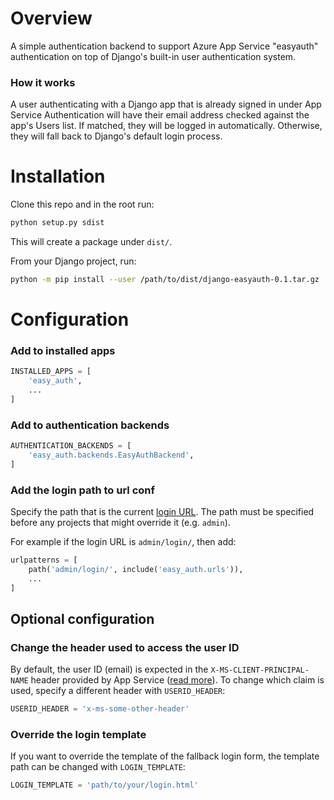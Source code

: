 # Overview

A simple authentication backend to support Azure App Service "easyauth" authentication on top of Django's built-in user authentication system.

### How it works

A user authenticating with a Django app that is already signed in under App Service Authentication will have their email address checked against the app's Users list. If matched, they will be logged in automatically. Otherwise, they will fall back to Django's default login process.

# Installation

Clone this repo and in the root run:
```sh
python setup.py sdist
```

This will create a package under `dist/`.

From your Django project, run:
```sh
python -m pip install --user /path/to/dist/django-easyauth-0.1.tar.gz
```

# Configuration

### Add to installed apps

```py
INSTALLED_APPS = [
    'easy_auth',
    ...
]
```

### Add to authentication backends
```py
AUTHENTICATION_BACKENDS = [
    'easy_auth.backends.EasyAuthBackend',
]
```

### Add the login path to url conf

Specify the path that is the current [login URL](https://docs.djangoproject.com/en/4.0/ref/settings/#login-url). The path must be specified before any projects that might override it (e.g. `admin`).

For example if the login URL is `admin/login/`, then add:

```py
urlpatterns = [
    path('admin/login/', include('easy_auth.urls')),
    ...
]
```

## Optional configuration

### Change the header used to access the user ID

By default, the user ID (email) is expected in the `X-MS-CLIENT-PRINCIPAL-NAME` header provided by App Service ([read more](https://docs.microsoft.com/en-us/azure/app-service/configure-authentication-user-identities)). To change which claim is used, specify a different header with `USERID_HEADER`:

```py
USERID_HEADER = 'x-ms-some-other-header'
```

### Override the login template

If you want to override the template of the fallback login form, the template path can be changed with `LOGIN_TEMPLATE`:

```py
LOGIN_TEMPLATE = 'path/to/your/login.html'
```

